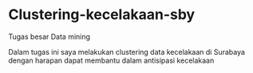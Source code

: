 # Clustering-kecelakaan-sby
Tugas besar Data mining 

Dalam tugas ini saya melakukan clustering data kecelakaan di Surabaya dengan harapan dapat membantu dalam antisipasi kecelakaan 
